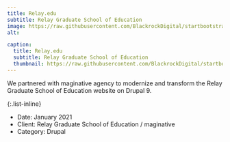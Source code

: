 ```yaml
---
title: Relay.edu
subtitle: Relay Graduate School of Education
image: https://raw.githubusercontent.com/BlackrockDigital/startbootstrap-agency/master/src/assets/img/portfolio/03-full.jpg
alt: 

caption:
  title: Relay.edu
  subtitle: Relay Graduate School of Education
  thumbnail: https://raw.githubusercontent.com/BlackrockDigital/startbootstrap-agency/master/src/assets/img/portfolio/03-thumbnail.jpg
---
```

We partnered with maginative agency to modernize and transform the Relay Graduate School of Education website on Drupal 9.

{:.list-inline}
- Date: January 2021
- Client: Relay Graduate School of Education / maginative
- Category: Drupal

